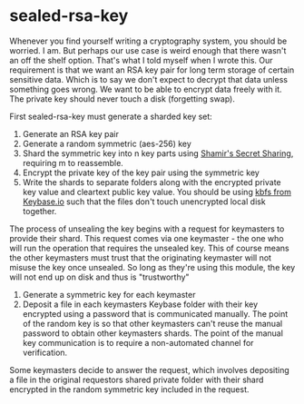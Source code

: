 sealed-rsa-key
==============

Whenever you find yourself writing a cryptography system, you should be worried. I am. But perhaps our use case is weird enough that
there wasn't an off the shelf option. That's what I told myself when I wrote this. Our requirement is that we want an RSA key pair
for long term storage of certain sensitive data. Which is to say we don't expect to decrypt that data unless something goes wrong.
We want to be able to encrypt data freely with it. The private key should never touch a disk (forgetting swap).

First sealed-rsa-key must generate a sharded key set:

1. Generate an RSA key pair
2. Generate a random symmetric (aes-256) key
3. Shard the symmetric key into n key parts using [Shamir's Secret Sharing](https://en.wikipedia.org/wiki/Shamir's_Secret_Sharing), requiring m to reassemble.
4. Encrypt the private key of the key pair using the symmetric key
5. Write the shards to separate folders along with the encrypted private key value and cleartext public key value. You should be using [kbfs from Keybase.io](https://keybase.io) such that the files don't touch unencrypted local disk together.

The process of unsealing the key begins with a request for keymasters to provide their shard.
This request comes via one keymaster - the one who will run the operation that
requires the unsealed key. This of course means the other keymasters must trust
that the originating keymaster will not misuse the key once unsealed. So long as they're using
this module, the key will not end up on disk and thus is "trustworthy"

1. Generate a symmetric key for each keymaster
2. Deposit a file in each keymasters Keybase folder with their key encrypted
using a password that is communicated manually. The point of the random key is so that other
keymasters can't reuse the manual password to obtain other keymasters shards. The point of the
manual key communication is to require a non-automated channel for verification.

Some keymasters decide to answer the request, which involves depositing a file in the original
requestors shared private folder with their shard encrypted in the random symmetric key included
in the request.
